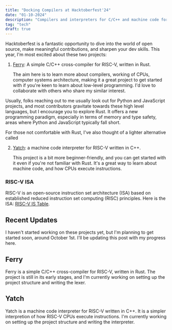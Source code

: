 ```yaml
---
title: "Docking Compilers at Hacktoberfest'24"
date: "01-10-2024"
description: "Compilers and interpreters for C/C++ and machine code for RISC-V at Hacktoberfest, a month-long celebration of open source software."
tag: "tech"
draft: true
---
```

Hacktoberfest is a fantastic opportunity to dive into the world of open source, make meaningful contributions, and sharpen your dev skills. This year, I'm most excited about these two projects:

1. [Ferry](#current-ferry): A simple C/C++ cross-compiler for RISC-V, written in Rust.

	The aim here is to learn more about compilers, working of CPUs, computer systems architecture, making it a great project to get started with if you're keen to learn about low-level programming. I'd love to collaborate with others who share my similar interest. 

Usually, folks reaching out to me usually look out for Python and JavaScript projects, and most contributors gravitate towards these high level languages, but I encourage you to explore Rust. It offers a new programming paradigm, especially in terms of memory and type safety, areas where Python and JavaScript typically fall short.

For those not comfortable with Rust, I've also thought of a lighter alternative called 

2. [Yatch](#current-yatch): a machine code interpreter for RISC-V written in C++. 

	This project is a bit more beginner-friendly, and you can get started with it even if you're not familiar with Rust. It's a great way to learn about machine code, and how CPUs execute instructions.

### RISC-V ISA 

RISC-V is an open-source instruction set architecture (ISA) based on established reduced instruction set computing (RISC) principles. Here is the ISA: [RISC-V IS Table](https://five-embeddev.com/riscv-user-isa-manual/Priv-v1.12/instr-table.html).

## Recent Updates

I haven't started working on these projects yet, but I'm planning to get started soon, around October 1st. I'll be updating this post with my progress here.

## Ferry

Ferry is a simple C/C++ cross-compiler for RISC-V, written in Rust. The project is still in its early stages, and I'm currently working on setting up the project structure and writing the lexer.

## Yatch

Yatch is a machine code interpreter for RISC-V written in C++. It is a simpler interpretion of how RISC-V CPUs execute instructions. I'm currently working on setting up the project structure and writing the interpreter.